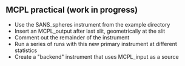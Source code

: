 ## MCPL practical (work in progress)

* Use the SANS_spheres instrument from the example directory
* Insert an MCPL_output after last slit, geometrically at the slit
* Comment out the remainder of the instrument
* Run a series of runs with this new primary instrument at different statistics
* Create a "backend" instrument that uses MCPL_input as a source
